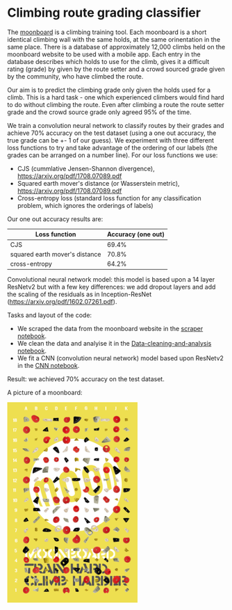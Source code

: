 # Climbing route grading classifier

The [moonboard](https://www.moonboard.com) is a climbing training tool.  Each moonboard is a short identical climbing wall with the same holds, at the same orinentation in the same place.  There is a database of approximately 12,000 climbs held on the moonboard website to be used with a mobile app.  Each entry in the database describes which holds to use for the climb, gives it a difficult rating (grade) by given by the route setter and a crowd sourced grade given by the community, who have climbed the route.

Our aim is to predict the climbing grade only given the holds used for a climb.  This is a hard task - one which experienced climbers would find hard to do without climbing the route.  Even after climbing a route the route setter grade and the crowd source grade only agreed 95% of the time.

We train a convolution neural network to classify routes by their grades and achieve 70% accuracy on the test dataset (using a one out accuracy, the true grade can be +- 1 of our guess).  We experiment with three different loss functions to try and take advantage of the ordering of our labels (the grades can be arranged on a number line).  For our loss functions we use:
- CJS (cummlative Jensen-Shannon divergence), https://arxiv.org/pdf/1708.07089.pdf
- Squared earth mover's distance (or Wasserstein metric), https://arxiv.org/pdf/1708.07089.pdf
- Cross-entropy loss (standard loss function for any classification problem, which ignores the orderings of labels)

Our one out accuracy results are:

|Loss function| Accuracy (one out)|
|---|---|
|CJS | 69.4%|
|squared earth mover's distance| 70.8%|
|cross-entropy| 64.2%|

Convolutional neural network model: this model is based upon a 14 layer ResNetv2 but with a few key differences: we add dropout layers and add the scaling of the residuals as in Inception-ResNet (https://arxiv.org/pdf/1602.07261.pdf).


Tasks and layout of the code:
- We scraped the data from the moonboard website in the [scraper notebook](https://nbviewer.jupyter.org/github/luke321321/portfolio/blob/master/climbing/Scraper.ipynb).
- We clean the data and analyise it in the [Data-cleaning-and-analysis notebook](https://nbviewer.jupyter.org/github/luke321321/portfolio/blob/master/climbing/Data-cleaning-and-analysis.ipynb).
- We fit a CNN (convolution neural network) model based upon ResNetv2 in the [CNN notebook](https://nbviewer.jupyter.org/github/luke321321/portfolio/blob/master/climbing/CNN.ipynb).

Result: we achieved 70% accuracy on the test dataset.

A picture of a moonboard:

<img src="moonboard.png" alt="a moonboard" width="300"/>